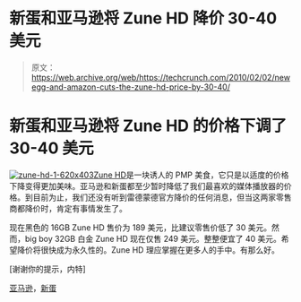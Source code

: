 # 新蛋和亚马逊将 Zune HD 降价 30-40 美元

> 原文：<https://web.archive.org/web/https://techcrunch.com/2010/02/02/newegg-and-amazon-cuts-the-zune-hd-price-by-30-40/>

# 新蛋和亚马逊将 Zune HD 的价格下调了 30-40 美元

[![](img/df4c54bd9dc12dc93d62962902553bcf.png "zune-hd-1-620x403")](https://web.archive.org/web/20230322164148/https://techcrunch.com/wp-content/uploads/2010/02/zune-hd-1-620x403.jpg)[Zune HD](https://web.archive.org/web/20230322164148/http://www.crunchgear.com/tag/zune-hd/)是一块诱人的 PMP 美食，它只是以适度的价格下降变得更加美味。亚马逊和新蛋都至少暂时降低了我们最喜欢的媒体播放器的价格。到目前为止，我们还没有听到雷德蒙德官方降价的任何消息，但当这两家零售商都降价时，肯定有事情发生了。

现在黑色的 16GB Zune HD 售价为 189 美元，比建议零售价低了 30 美元。然而，big boy 32GB 白金 Zune HD 现在仅售 249 美元。整整便宜了 40 美元。希望降价将很快成为永久性的。Zune HD 理应掌握在更多人的手中。有那么好。

[谢谢你的提示，内特]

[亚马逊](https://web.archive.org/web/20230322164148/http://www.amazon.com/Zune-Video-MP3-Player-Platinum/dp/B002JPITY8/ref=sr_1_2?ie=UTF8&s=electronics&qid=1265138409&sr=8-2)，[新蛋](https://web.archive.org/web/20230322164148/http://www.newegg.com/Product/Product.aspx?Item=N82E16855604029&cm_re=zune_hd-_-55-604-029-_-Product)